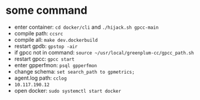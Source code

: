 # some command

* enter container: `cd docker/cli` and `./hijack.sh gpcc-main`
* compile path: `ccsrc`
* compile all: `make dev.dockerbuild`
* restart gpdb: `gpstop -air`
* if gpcc not in command: `source ~/usr/local/greenplum-cc/gpcc_path.sh`
* restart gpcc: `gpcc start`
* enter gpperfmon: `psql gpperfmon`
* change schema: `set search_path to gpmetrics;`
* agent.log path: `cclog`
* `10.117.190.12`
* open docker: `sudo systemctl start docker`
